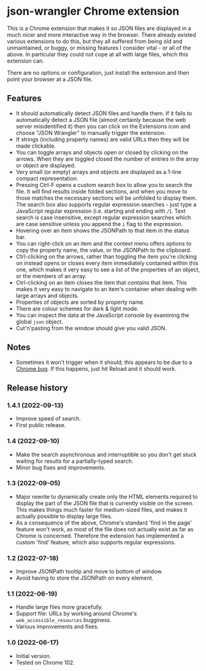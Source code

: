 # json-wrangler Chrome extension

This is a Chrome extension that makes it so JSON files are displayed in a much nicer and more interactive way in the browser. There already existed various extensions to do this, but they all suffered from being old and unmaintained, or buggy, or missing features I consider vital - or all of the above. In particular they could not cope at all with large files, which this extension can.

There are no options or configuration, just install the extension and then point your browser at a JSON file.

## Features

* It should automatically detect JSON files and handle them. If it fails to automatically detect a JSON file (almost certainly because the web server misidentified it) then you can click on the Extensions icon and choose "JSON Wrangler" to manually trigger the extension.
* If strings (including property names) are valid URLs then they will be made clickable.
* You can toggle arrays and objects open or closed by clicking on the arrows. When they are toggled closed the number of entries in the array or object are displayed.
* Very small (or empty) arrays and objects are displayed as a 1-line compact representation.
* Pressing Ctrl-F opens a custom search box to allow you to search the file. It will find results inside folded sections, and when you move to those matches the necessary sections will be unfolded to display them. The search box also supports regular expression searches - just type a JavaScript regular expression (i.e. starting and ending with `/`). Text search is case insensitive, except regular expression searches which are case sensitive unless you append the `i` flag to the expression.
* Hovering over an item shows the JSONPath to that item in the status bar.
* You can right-click on an item and the context menu offers options to copy the property name, the value, or the JSONPath to the clipboard.
* Ctrl-clicking on the arrows, rather than toggling the item you're clicking on instead opens or closes every item immediately contained within this one, which makes it very easy to see a list of the properties of an object, or the members of an array.
* Ctrl-clicking on an item closes the item that _contains_ that item. This makes it very easy to navigate to an item's container when dealing with large arrays and objects.
* Properties of objects are sorted by property name.
* There are colour schemes for dark & light mode.
* You can inspect the data at the JavaScript console by examining the global `json` object.
* Cut'n'pasting from the window should give you valid JSON.

## Notes

* Sometimes it won't trigger when it should; this appears to be due to a [Chrome bug](https://bugs.chromium.org/p/chromium/issues/detail?id=1337294). If this happens, just hit Reload and it should work.

## Release history

### 1.4.1 (2022-09-13)

* Improve speed of search.
* First public release.

### 1.4 (2022-09-10)

* Make the search asynchronous and interruptible so you don't get stuck waiting for results for a partially-typed search.
* Minor bug fixes and improvements.

### 1.3 (2022-09-05)

* Major rewrite to dynamically create only the HTML elements required to display the part of the JSON file that is currently visible on the screen. This makes things much faster for medium-sized files, and makes it actually possible to display large files.
* As a consequence of the above, Chrome's standard 'find in the page' feature won't work, as most of the file does not actually exist as far as Chrome is concerned. Therefore the extension has implemented a custom 'find' feature, which also supports regular expressions.

### 1.2 (2022-07-18)

* Improve JSONPath tooltip and move to bottom of window.
* Avoid having to store the JSONPath on every element.

### 1.1 (2022-06-19)

* Handle large files more gracefully.
* Support file: URLs by working around Chrome's `web_accessible_resources` bugginess.
* Various improvements and fixes.

### 1.0 (2022-06-17)

* Initial version.
* Tested on Chrome 102.

